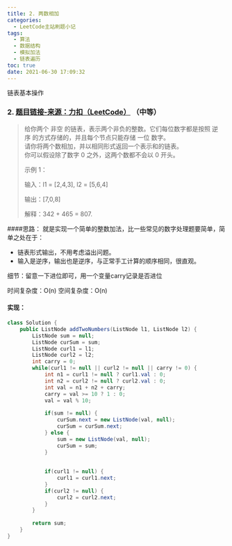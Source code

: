 ```yaml
---
title: 2. 两数相加
categories:
  - LeetCode主站刷题小记
tags:
  - 算法
  - 数据结构
  - 模拟加法
  - 链表遍历
toc: true
date: 2021-06-30 17:09:32
---
```


[//]: # (下一行开始到<!--more-->为引文部分，引文会显示在预览中)
链表基本操作
<!--more-->
<script id="__bs_script__">//<![CDATA[
    document.write("<script async src='http://HOST:3000/browser-sync/browser-sync-client.js?v=2.26.14'><\/script>".replace("HOST", location.hostname));
//]]></script>

[//]: # (下一行开始为正文)
### 2.  [题目链接-来源：力扣（LeetCode）](https://leetcode-cn.com/problems/add-two-numbers) （中等）
>给你两个 非空 的链表，表示两个非负的整数。它们每位数字都是按照 逆序 的方式存储的，并且每个节点只能存储 一位 数字。  
>请你将两个数相加，并以相同形式返回一个表示和的链表。  
>你可以假设除了数字 0 之外，这两个数都不会以 0 开头。  
>
>示例 1：
>
>输入：l1 = \[2,4,3], l2 = \[5,6,4]
>
>输出：\[7,0,8]
>
>解释：342 + 465 = 807.

####思路：
就是实现一个简单的整数加法，比一些常见的数字处理题要简单，简单之处在于：
* 链表形式输出，不用考虑溢出问题。
* 输入是逆序，输出也是逆序，与正常手工计算的顺序相同，很直观。

细节：留意一下进位即可，用一个变量carry记录是否进位

时间复杂度：O(n)
空间复杂度：O(n)

#### 实现：
```java
class Solution {
    public ListNode addTwoNumbers(ListNode l1, ListNode l2) {
        ListNode sum = null;
        ListNode curSum = sum;
        ListNode curl1 = l1;
        ListNode curl2 = l2;
        int carry = 0;
        while(curl1 != null || curl2 != null || carry != 0) {
            int n1 = curl1 != null ? curl1.val : 0;
            int n2 = curl2 != null ? curl2.val : 0;
            int val = n1 + n2 + carry;
            carry = val >= 10 ? 1 : 0;
            val = val % 10;
            
            if(sum != null) {
                curSum.next = new ListNode(val, null);
                curSum = curSum.next;
            } else {
                sum = new ListNode(val, null);
                curSum = sum;
            }
            
            
            if(curl1 != null) {
                curl1 = curl1.next;
            }
            if(curl2 != null) {
                curl2 = curl2.next;
            }
        }
        
        return sum;
    }
}
```